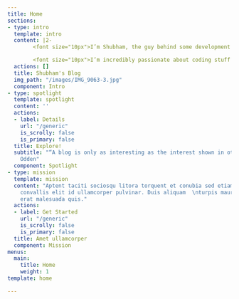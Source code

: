 ```yaml
---
title: Home
sections:
- type: intro
  template: intro
  content: |2-
        <font size="10px">I’m Shubham, the guy behind some development tricks! You’ll find that</font>

        <font size="10px">I’m incredibly passionate about coding stuff and also share my tips and tricks about development!</font>
  actions: []
  title: Shubham's Blog
  img_path: "/images/IMG_9063-3.jpg"
  component: Intro
- type: spotlight
  template: spotlight
  content: ''
  actions:
  - label: Details
    url: "/generic"
    is_scrolly: false
    is_primary: false
  title: Explore!
  subtitle: "“A blog is only as interesting as the interest shown in others.” - Lee
    Odden"
  component: Spotlight
- type: mission
  template: mission
  content: "Aptent taciti sociosqu litora torquent et conubia sed etiam.  \nPhasellus
    convallis elit id ullamcorper pulvinar. Duis aliquam  \nturpis mauris, ultricies
    erat malesuada quis."
  actions:
  - label: Get Started
    url: "/generic"
    is_scrolly: false
    is_primary: false
  title: Amet ullamcorper
  component: Mission
menus:
  main:
    title: Home
    weight: 1
template: home

---
```

